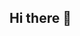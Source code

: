 ## Hi there 👋

<!--

Get to know me better:

- 🔭 I’m currently working on Sathus Design & Technologies;
- 🌱 I’m currently learning Python, HTML5, CSS and Javascript;
- 👯 I’m looking to collaborate on web projects;
- 🤔 I’m looking for help with web development;
- 💬 Ask me about design;
- 📫 How to reach me: fabriciocantuario@hotmail.com
- 😄 Pronouns: he/him
- ⚡ Fun fact: I didn't finish Star Wars 
-->
